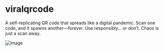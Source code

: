 # viralqrcode
A self-replicating QR code that spreads like a digital pandemic. Scan one code, and it spawns another—forever. Use responsibly… or don’t. Chaos is just a scan away.

![image](https://github.com/user-attachments/assets/2ab876c3-ae58-4679-9934-43c7f4baab9b)

